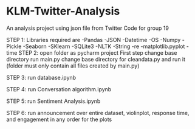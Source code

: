 # KLM-Twitter-Analysis
An analysis project using json file from Twitter
Code for group 19

STEP 1: Libraries required are
-Pandas
-JSON
-Datetime
-OS
-Numpy
-Pickle
-Seaborn
-SKlearn
-SQLite3
-NLTK
-String
-re
-matplotlib.pyplot
-time
STEP 2: open folder as pycharm project
First step change base directory run main.py
change base directory for cleandata.py and run it (folder must only contain all files created by main.py)

STEP 3: run database.ipynb

STEP 4: run Conversation algorithm.ipynb 

STEP 5: run Sentiment Analysis.ipynb

STEP 6: run announcement over entire dataset, violinplot, response time, and engagement in any order for the plots
